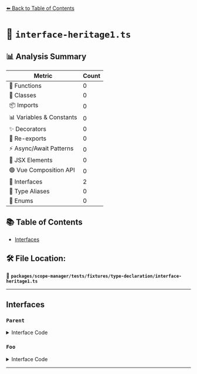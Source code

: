 [⬅️ Back to Table of Contents](../../../../../index.md)

# 📄 `interface-heritage1.ts`

## 📊 Analysis Summary

| Metric | Count |
|--------|-------|
| 🔧 Functions | 0 |
| 🧱 Classes | 0 |
| 📦 Imports | 0 |
| 📊 Variables & Constants | 0 |
| ✨ Decorators | 0 |
| 🔄 Re-exports | 0 |
| ⚡ Async/Await Patterns | 0 |
| 💠 JSX Elements | 0 |
| 🟢 Vue Composition API | 0 |
| 📐 Interfaces | 2 |
| 📑 Type Aliases | 0 |
| 🎯 Enums | 0 |

## 📚 Table of Contents

- [Interfaces](#interfaces)

## 🛠️ File Location:
📂 **`packages/scope-manager/tests/fixtures/type-declaration/interface-heritage1.ts`**


---

## Interfaces

### `Parent`

<details><summary>Interface Code</summary>

```ts
interface Parent {}
```
</details>

### `Foo`

<details><summary>Interface Code</summary>

```ts
interface Foo extends Parent {}
```
</details>


---
